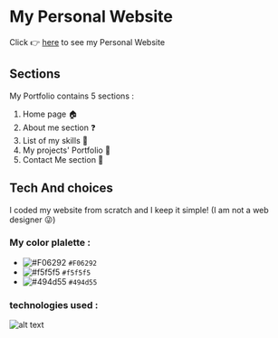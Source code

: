# My Personal Website 


Click :point_right: [here](https://mtanabene.github.io/) to see my Personal Website


## Sections

My Portfolio contains 5 sections :
1. Home page :house:
2. About me section :question:
3. List of my skills :muscle:
4. My projects' Portfolio :open_file_folder:
5. Contact Me section :email:

## Tech And choices

 I coded my website from scratch and I keep it simple! (I am not a web designer :stuck_out_tongue_winking_eye:)

### My color plalette :


- ![#F06292](https://placehold.it/15/F06292/000000?text=+) `#F06292`
- ![#f5f5f5](https://placehold.it/15/f5f5f5/000000?text=+) `#f5f5f5`
- ![#494d55](https://placehold.it/15/494d55/000000?text=+) `#494d55`

### technologies used :


![alt text](http://www.mastergradeit.co.za/images/courses/programming/web_training.png)
